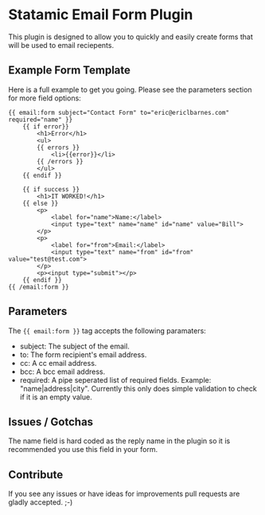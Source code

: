 # Statamic Email Form Plugin

This plugin is designed to allow you to quickly and easily create forms
that will be used to email reciepents.

## Example Form Template

Here is a full example to get you going. Please see the parameters section
for more field options:

	{{ email:form subject="Contact Form" to="eric@ericlbarnes.com" required="name" }}
		{{ if error}}
			<h1>Error</h1>
			<ul>
			{{ errors }}
				<li>{{error}}</li>
			{{ /errors }}
			</ul>
		{{ endif }}

		{{ if success }}
			<h1>IT WORKED!</h1>
		{{ else }}
			<p>
				<label for="name">Name:</label>
				<input type="text" name="name" id="name" value="Bill">
			</p>
			<p>
				<label for="from">Email:</label>
				<input type="text" name="from" id="from" value="test@test.com">
			</p>
			<p><input type="submit"></p>
		{{ endif }}
	{{ /email:form }}

## Parameters

The `{{ email:form }}` tag accepts the following paramaters:

* subject: The subject of the email.
* to: The form recipient's email address.
* cc: A cc email address.
* bcc: A bcc email address.
* required: A pipe seperated list of required fields. Example: "name|address|city". Currently this only does simple validation to check if it is an empty value.

## Issues / Gotchas

The name field is hard coded as the reply name in the plugin so it is recommended you use this field in your form.

## Contribute

If you see any issues or have ideas for improvements pull requests are gladly
accepted. ;-)
